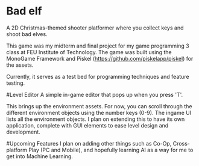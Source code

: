 # Bad elf
A 2D Christmas-themed shooter platformer where you collect keys and shoot bad elves.

This game was my midterm and final project for my game programming 3 class at FEU Institute of Technology. The game was built using the MonoGame Framework and Piskel (https://github.com/piskelapp/piskel) for the assets.

Currently, it serves as a test bed for programming techniques and feature testing. 

#Level Editor
A simple in-game editor that pops up when you press 'T'. 

This brings up the environment assets. For now, you can scroll through the different environment objects using the number keys (0-9). The ingame UI lists all the environment objects. I plan on extending this to have its own application, complete with GUI elements to ease level design and development.

#Upcoming Features
I plan on adding other things such as Co-Op, Cross-platform Play (PC and Mobile), and hopefully learning AI as a way for me to get into Machine Learning. 
